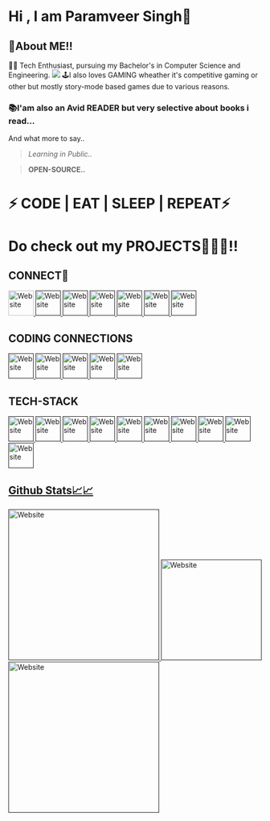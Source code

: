 # Hi , I am  Paramveer Singh👋
## 🚀About ME!!
👨‍🎓   Tech Enthusiast, pursuing my Bachelor's in Computer Science and Engineering.
<img src="https://readme-typing-svg.demolab.com/?lines=💻 I enjoy's trying new Technologies; and learning more and more about them;Current i am bit enthistic about; web Development and AI generative Tools."/>
🕹️I also loves GAMING wheather it's competitive gaming or other but mostly story-mode based games due to various reasons.

### 📚I'am also an Avid READER but very selective about books i read...

And what more to say..
> *Learning in Public..*

> **OPEN-SOURCE..**

# ⚡ CODE | EAT | SLEEP | REPEAT⚡ 
# Do check out my PROJECTS👩🏻‍💻!!

## CONNECT🔗

<a href="https://paramcodes.netlify.app/">
<img alt="Website" height ="50" src="https://img.shields.io/badge/website-000000?style=for-the-badge&logo=About.me&logoColor=white"/>
</a>
<a href="">
<img alt="Website" height ="50" src="https://img.shields.io/badge/Gmail-D14836?style=for-the-badge&logo=gmail&logoColor=white"/>
</a>
<a href="">
<img alt="Website" height ="50" src="https://img.shields.io/badge/Discord-7289DA?style=for-the-badge&logo=discord&logoColor=white"/>
<a href="">
<img alt="Website" height ="50" src="https://img.shields.io/badge/Hashnode-2962FF?style=for-the-badge&logo=hashnode&logoColor=white"/>
</a>
<a href="">
<img alt="Website" height ="50" src="https://img.shields.io/badge/LinkedIn-0077B5?style=for-the-badge&logo=linkedin&logoColor=white"/>
</a>
<a href="">
<img alt="Website" height ="50" src="https://img.shields.io/badge/Twitter-1DA1F2?style=for-the-badge&logo=twitter&logoColor=white"/>
</a>
<a href="">
<img alt="Website" height ="50" src="https://img.shields.io/badge/GitHub-100000?style=for-the-badge&logo=github&logoColor=white"/>
</a>

## CODING CONNECTIONS
<a href="">
<img alt="Website" height ="50" src="https://img.shields.io/badge/-LeetCode-FFA116?style=for-the-badge&logo=LeetCode&logoColor=black"/>
</a>
<a href="">
<img alt="Website" height ="50" src="https://img.shields.io/badge/-Hackerrank-2EC866?style=for-the-badge&logo=HackerRank&logoColor=white"/>
</a>
<a href="">
<img alt="Website" height ="50" src="https://img.shields.io/badge/Codechef-%23B92B27.svg?&style=for-the-badge&logo=Codechef&logoColor=white"/>
</a>
<a href="">
<img alt="Website" height ="50" src="https://img.shields.io/badge/Codeforces-445f9d?style=for-the-badge&logo=Codeforces&logoColor=white"/>
</a>
<a href="">
<img alt="Website" height ="50" src="https://img.shields.io/badge/HackerEarth-%232C3454.svg?&style=for-the-badge&logo=HackerEarth&logoColor=Blue"/>
</a>

## TECH-STACK
<a href="">
<img alt="Website" height ="50" src="https://img.shields.io/badge/Linux-FCC624?style=for-the-badge&logo=linux&logoColor=black"/>
<a href="">
<img alt="Website" height ="50" src="https://img.shields.io/badge/chatGPT-74aa9c?style=for-the-badge&logo=openai&logoColor=white"/>
</a>
<a href="">
<img alt="Website" height ="50" src="https://img.shields.io/badge/Python-3776AB?style=for-the-badge&logo=python&logoColor=white"/>
</a>
<a href="">
<img alt="Website" height ="50" src="https://img.shields.io/badge/html5-%23E34F26.svg?style=for-the-badge&logo=html5&logoColor=white"/>
</a>
<a href="">
<img alt="Website" height ="50" src="https://img.shields.io/badge/CSS-239120?&style=for-the-badge&logo=css3&logoColor=white"/>
</a>
<a href="">
<img alt="Website" height ="50" src="https://img.shields.io/badge/JavaScript-F7DF1E?style=for-the-badge&logo=javascript&logoColor=black"/>
</a>
<a href="">
<img alt="Website" height ="50" src="https://img.shields.io/badge/C-00599C?style=for-the-badge&logo=c&logoColor=white"/>
</a>
<a href="">
<img alt="Website" height ="50" src="https://img.shields.io/badge/Python-14354C?style=for-the-badge&logo=python&logoColor=white"/>
</a>
<a href="">
<img alt="Website" height ="50" src="https://img.shields.io/badge/Netlify-00C7B7?style=for-the-badge&logo=netlify&logoColor=white"/>
</a>
<a href="">
<img alt="Website" height ="50" src="https://img.shields.io/badge/Visual%20Studio%20Code-0078d7.svg?style=for-the-badge&logo=visual-studio-code&logoColor=white"/>

## Github Stats📈📈
<a href="">
<img alt="Website" width ="300" src="https://github-readme-stats.vercel.app/api?username=param-code&theme=blue-green"/>
</a>
<a href="">
<img alt="Website" width ="200" src="https://github-readme-stats.vercel.app/api/top-langs/?username=param-code&theme=blue-green"/>
</a>
<a href="">
<img alt="Website" width ="300" src="https://streak-stats.demolab.com/?user=param-code"/>
</a>
